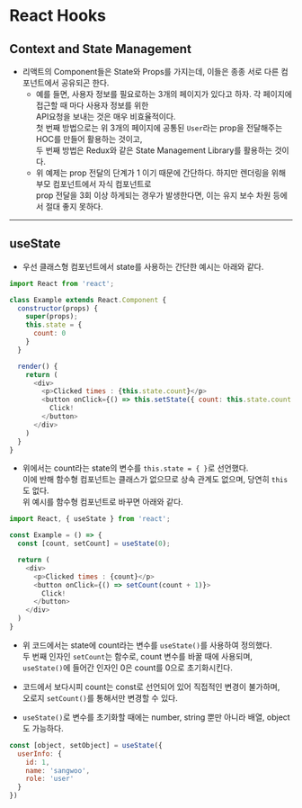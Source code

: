 <h1>React Hooks</h1>

<h2>Context and State Management</h2>

* 리액트의 Component들은 State와 Props를 가지는데, 이들은 종종 서로 다른 컴포넌트에서 공유되곤 한다.
  * 예를 들면, 사용자 정보를 필요로하는 3개의 페이지가 있다고 하자. 각 페이지에 접근할 때 마다 사용자 정보를 위한   
    API요청을 보내는 것은 매우 비효율적이다.   
    첫 번째 방법으로는 위 3개의 페이지에 공통된 `User`라는 prop을 전달해주는 HOC를 만들어 활용하는 것이고,   
    두 번째 방법은 Redux와 같은 State Management Library를 활용하는 것이다.
  * 위 예제는 prop 전달의 단계가 1 이기 때문에 간단하다. 하지만 렌더링을 위해 부모 컴포넌트에서 자식 컴포넌트로   
    prop 전달을 3회 이상 하게되는 경우가 발생한다면, 이는 유지 보수 차원 등에서 절대 좋지 못하다.
<hr/>

<h2>useState</h2>

* 우선 클래스형 컴포넌트에서 state를 사용하는 간단한 예시는 아래와 같다.
```js
import React from 'react';

class Example extends React.Component {
  constructor(props) {
    super(props);
    this.state = {
      count: 0
    }
  }

  render() {
    return (
      <div>
        <p>Clicked times : {this.state.count}</p>
        <button onClick={() => this.setState({ count: this.state.count + 1 })}>
          Click!
        </button>
      </div>
    )
  }
}
```

* 위에서는 count라는 state의 변수를 `this.state = { }`로 선언했다.   
  이에 반해 함수형 컴포넌트는 클래스가 없으므로 상속 관계도 없으며, 당연히 `this`도 없다.   
  위 예시를 함수형 컴포넌트로 바꾸면 아래와 같다.
```js
import React, { useState } from 'react';

const Example = () => {
  const [count, setCount] = useState(0);

  return (
    <div>
      <p>Clicked times : {count}</p>
      <button onClick={() => setCount(count + 1)}>
        Click!
      </button>
    </div>
  )
}
```

* 위 코드에서는 state에 count라는 변수를 `useState()`를 사용하여 정의했다.   
  두 번째 인자인 `setCount`는 함수로, count 변수를 바꿀 때에 사용되며,   
  `useState()`에 들어간 인자인 0은 count를 0으로 초기화시킨다.

* 코드에서 보다시피 count는 const로 선언되어 있어 직접적인 변경이 불가하며,   
  오로지 `setCount()`를 통해서만 변경할 수 있다.

* `useState()`로 변수를 초기화할 때에는 number, string 뿐만 아니라 배열, object도 가능하다.
```js
const [object, setObject] = useState({
  userInfo: {
    id: 1,
    name: 'sangwoo',
    role: 'user'
  }
})
```